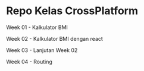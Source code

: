 # Repo Kelas CrossPlatform

Week 01 - Kalkulator BMI

Week 02 - Kalkulator BMI dengan react

Week 03 - Lanjutan Week 02

Week 04 - Routing



